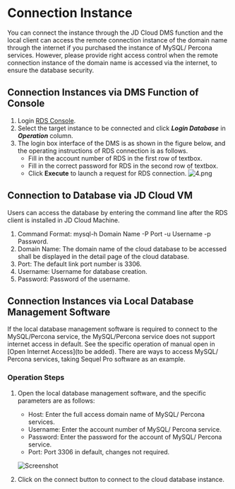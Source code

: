 # Connection Instance
You can connect the instance through the JD Cloud DMS function and the local client can access the remote connection instance of the domain name through the internet if you purchased the instance of MySQL/ Percona services. However, please provide right access control when the remote connection instance of the domain name is accessed via the internet, to ensure the database security.

## Connection Instances via DMS Function of Console
1. Login [RDS Console](https://rds-console.jdcloud.com/database).
2. Select the target instance to be connected and click ***Login Database*** in ***Operation*** column.
3. The login box interface of the DMS is as shown in the figure below, and the operating instructions of RDS connection is as follows.
    * Fill in the account number of RDS in the first row of textbox.
    * Fill in the correct password for RDS in the second row of textbox.
    * Click **Execute** to launch a request for RDS connection.
    ![4.png](https://img1.jcloudcs.com/cms/870cf55e-5a95-438e-b3e9-0015eee0bd8120170904172035.png)

## Connection to Database via JD Cloud VM
Users can access the database by entering the command line after the RDS client is installed in JD Cloud Machine.

1. Command Format: mysql-h Domain Name -P Port -u Username -p Password.
2. Domain Name: The domain name of the cloud database to be accessed shall be displayed in the detail page of the cloud database.
3. Port: The default link port number is 3306.
4. Username: Username for database creation.
5. Password: Password of the username.

## Connection Instances via Local Database Management Software
If the local database management software is required to connect to the MySQL/Percona service, the MySQL/Percona service does not support internet access in default. See the specific operation of manual open in [Open Internet Access](to be added).
There are ways to access MySQL/ Percona services, taking Sequel Pro software as an example.

### Operation Steps
1. Open the local database management software, and the specific parameters are as follows:
    * Host: Enter the full access domain name of MySQL/ Percona services.
    * Username: Enter the account number of MySQL/ Percona service.
    * Password: Enter the password for the account of MySQL/ Percona service.
    * Port: Port 3306 in default, changes not required.

    ![Screenshot](https://img1.jcloudcs.com/cms/94be7bf2-3a37-4d1d-9add-cb35d27cc7aa20180803100645.jpeg)


2. Click on the connect button to connect to the cloud database instance. 
